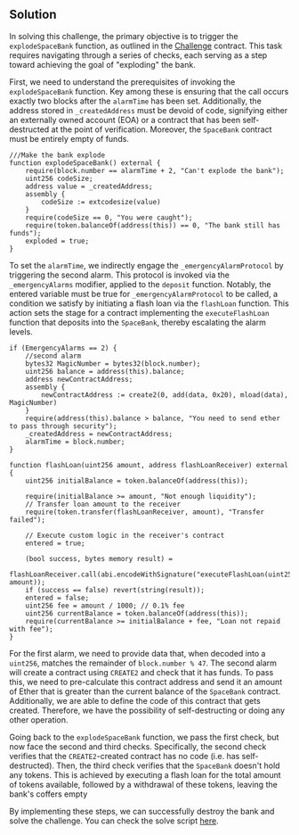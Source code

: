 ## Solution

In solving this challenge, the primary objective is to trigger the `explodeSpaceBank` function, as outlined in the [Challenge](challenge/project/src/Challenge.sol) contract. This task requires navigating through a series of checks, each serving as a step toward achieving the goal of "exploding" the bank.

First, we need to understand the prerequisites of invoking the `explodeSpaceBank` function. Key among these is ensuring that the call occurs exactly two blocks after the `alarmTime` has been set. Additionally, the address stored in `_createdAddress` must be devoid of code, signifying either an externally owned account (EOA) or a contract that has been self-destructed at the point of verification. Moreover, the `SpaceBank` contract must be entirely empty of funds.

```solidity
///Make the bank explode
function explodeSpaceBank() external {
    require(block.number == alarmTime + 2, "Can't explode the bank");
    uint256 codeSize;
    address value = _createdAddress;
    assembly {
        codeSize := extcodesize(value)
    }
    require(codeSize == 0, "You were caught");
    require(token.balanceOf(address(this)) == 0, "The bank still has funds");
    exploded = true;
}
```

To set the `alarmTime`, we indirectly engage the `_emergencyAlarmProtocol` by triggering the second alarm. This protocol is invoked via the `_emergencyAlarms` modifier, applied to the `deposit` function. Notably, the entered variable must be true for `_emergencyAlarmProtocol` to be called, a condition we satisfy by initiating a flash loan via the `flashLoan` function. This action sets the stage for a contract implementing the `executeFlashLoan` function that deposits into the `SpaceBank`, thereby escalating the alarm levels.

```solidity
if (EmergencyAlarms == 2) {
    //second alarm
    bytes32 MagicNumber = bytes32(block.number);
    uint256 balance = address(this).balance;
    address newContractAddress;
    assembly {
        newContractAddress := create2(0, add(data, 0x20), mload(data), MagicNumber)
    }
    require(address(this).balance > balance, "You need to send ether to pass through security");
    _createdAddress = newContractAddress;
    alarmTime = block.number;
}
```

```solidity
function flashLoan(uint256 amount, address flashLoanReceiver) external {
    uint256 initialBalance = token.balanceOf(address(this));

    require(initialBalance >= amount, "Not enough liquidity");
    // Transfer loan amount to the receiver
    require(token.transfer(flashLoanReceiver, amount), "Transfer failed");

    // Execute custom logic in the receiver's contract
    entered = true;

    (bool success, bytes memory result) =
        flashLoanReceiver.call(abi.encodeWithSignature("executeFlashLoan(uint256)", amount));
    if (success == false) revert(string(result));
    entered = false;
    uint256 fee = amount / 1000; // 0.1% fee
    uint256 currentBalance = token.balanceOf(address(this));
    require(currentBalance >= initialBalance + fee, "Loan not repaid with fee");
}
```

For the first alarm, we need to provide data that, when decoded into a `uint256`, matches the remainder of `block.number % 47`. The second alarm will create a contract using `CREATE2` and check that it has funds. To pass this, we need to pre-calculate this contract address and send it an amount of Ether that is greater than the current balance of the `SpaceBank` contract. Additionally, we are able to define the code of this contract that gets created. Therefore, we have the possibility of self-destructing or doing any other operation.

Going back to the `explodeSpaceBank` function, we pass the first check, but now face the second and third checks. Specifically, the second check verifies that the `CREATE2`-created contract has no code (i.e. has self-destructed). Then, the third check verifies that the `SpaceBank` doesn't hold any tokens. This is achieved by executing a flash loan for the total amount of tokens available, followed by a withdrawal of these tokens, leaving the bank's coffers empty

By implementing these steps, we can successfully destroy the bank and solve the challenge. You can check the solve script [here](challenge/project/script/Solve.s.sol).
